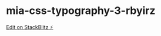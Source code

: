 # mia-css-typography-3-rbyirz

[Edit on StackBlitz ⚡️](https://stackblitz.com/edit/mia-css-typography-3-rbyirz)